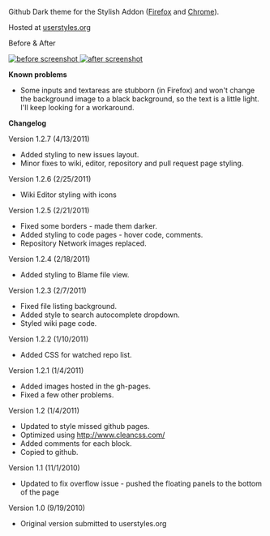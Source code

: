 Github Dark theme for the Stylish Addon ([Firefox][1] and [Chrome][2]).

Hosted at [userstyles.org][3]

Before & After

 [ ![before screenshot][4] ][5] [ ![after screenshot][6] ][7]

**Known problems**

* Some inputs and textareas are stubborn (in Firefox) and won't change the background image to a black background, so the text is a little light. I'll keep looking for a workaround.

**Changelog**

Version 1.2.7 (4/13/2011)

* Added styling to new issues layout.
* Minor fixes to wiki, editor, repository and pull request page styling.

Version 1.2.6 (2/25/2011)

* Wiki Editor styling with icons 

Version 1.2.5 (2/21/2011)

* Fixed some borders - made them darker.
* Added styling to code pages - hover code, comments.
* Repository Network images replaced.

Version 1.2.4 (2/18/2011)

* Added styling to Blame file view.

Version 1.2.3 (2/7/2011)

* Fixed file listing background.
* Added style to search autocomplete dropdown.
* Styled wiki page code.

Version 1.2.2 (1/10/2011)

* Added CSS for watched repo list.

Version 1.2.1 (1/4/2011)

* Added images hosted in the gh-pages.
* Fixed a few other problems.

Version 1.2 (1/4/2011)

* Updated to style missed github pages.
* Optimized using http://www.cleancss.com/
* Added comments for each block.
* Copied to github.

Version 1.1 (11/1/2010)

* Updated to fix overflow issue - pushed the floating panels to the bottom of the page

Version 1.0 (9/19/2010)

* Original version submitted to userstyles.org


  [1]: https://addons.mozilla.org/en-US/firefox/addon/2108/
  [2]: https://chrome.google.com/extensions/detail/fjnbnpbmkenffdnngjfgmeleoegfcffe
  [3]: http://userstyles.org/styles/37035
  [4]: http://mottie.github.com/Github-Dark/images/before_th.jpg
  [5]: http://mottie.github.com/Github-Dark/images/before.jpg
  [6]: http://mottie.github.com/Github-Dark/images/after_th.jpg
  [7]: http://mottie.github.com/Github-Dark/images/after.jpg
